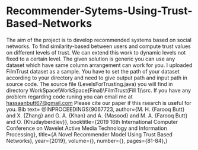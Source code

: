 # Recommender-Sytems-Using-Trust-Based-Networks
The aim of the project is to develop recommended systems based on social networks. To find similarity-based between users and compute trust values on different levels of trust. We can extend this work to dynamic levels not fixed to a certain level.
The given solution is generic you can use any dataset which have same column arrangement can work for you.
I uploaded FilmTrust dataset as a sample. You have to set the path of your dataset according to your directory and need to give output path and input path in source code.
The source file (LevelsForTrusting.java) you will find in directory WorkSpace\WorkSpace(Final)\FilmTrust(Fill 1)\src.
If you have any problem regarding code runing you can email me at hassaanbutt67@gmail.com
Please cite our paper if this rsearch is useful for you.
Bib text= @INPROCEEDINGS{9067723,  author={M. H. {Farooq Butt} and X. {Zhang} and G. A. {Khan} and A. {Masood} and M. A. {Farooq Butt} and O. {Khudayberdiev}},  booktitle={2019 16th International Computer Conference on Wavelet Active Media Technology and Information Processing},  title={A Novel Recommender Model Using Trust Based Networks},   year={2019},  volume={},  number={},  pages={81-84},}
